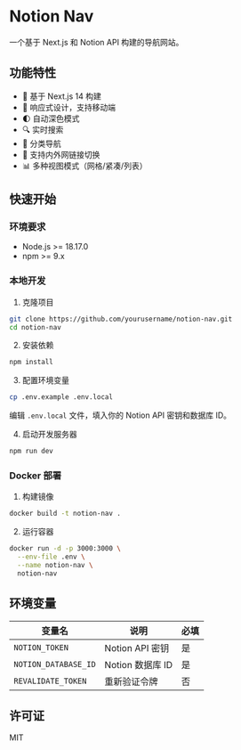 # Notion Nav

一个基于 Next.js 和 Notion API 构建的导航网站。

## 功能特性

- 🚀 基于 Next.js 14 构建
- 📱 响应式设计，支持移动端
- 🌓 自动深色模式
- 🔍 实时搜索
- 📂 分类导航
- 🔄 支持内外网链接切换
- 📊 多种视图模式（网格/紧凑/列表）

## 快速开始

### 环境要求

- Node.js >= 18.17.0
- npm >= 9.x

### 本地开发

1. 克隆项目
```bash
git clone https://github.com/yourusername/notion-nav.git
cd notion-nav
```

2. 安装依赖
```bash
npm install
```

3. 配置环境变量
```bash
cp .env.example .env.local
```
编辑 `.env.local` 文件，填入你的 Notion API 密钥和数据库 ID。

4. 启动开发服务器
```bash
npm run dev
```

### Docker 部署

1. 构建镜像
```bash
docker build -t notion-nav .
```

2. 运行容器
```bash
docker run -d -p 3000:3000 \
  --env-file .env \
  --name notion-nav \
  notion-nav
```

## 环境变量

| 变量名 | 说明 | 必填 |
|--------|------|------|
| `NOTION_TOKEN` | Notion API 密钥 | 是 |
| `NOTION_DATABASE_ID` | Notion 数据库 ID | 是 |
| `REVALIDATE_TOKEN` | 重新验证令牌 | 否 |

## 许可证

MIT
